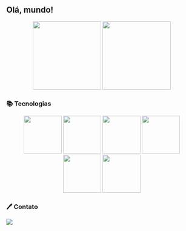 ## Olá, mundo!  
<div align="center">
  <img height="180em" src="https://github-readme-stats.vercel.app/api/top-langs/?username=Maciel47&layout=compact&theme=discord_old_blurple"/>
  <img height="180em" src="https://github-readme-stats.vercel.app/api?username=Maciel47&theme=discord_old_blurple&show_icons=true"/>
</div>

### 📚 Tecnologias
<div align="center">
  <img src="https://cdn.jsdelivr.net/gh/devicons/devicon/icons/react/react-original-wordmark.svg" width="100" height="100"/>
  <img src="https://cdn.jsdelivr.net/gh/devicons/devicon/icons/html5/html5-plain-wordmark.svg" width="100" height="100"/>
  <img src="https://cdn.jsdelivr.net/gh/devicons/devicon/icons/css3/css3-plain-wordmark.svg" width="100" height="100"/>
  <img src="https://cdn.jsdelivr.net/gh/devicons/devicon/icons/javascript/javascript-plain.svg" width="100" height="100"/>
  <img src="https://cdn.jsdelivr.net/gh/devicons/devicon/icons/java/java-original-wordmark.svg" width="100" height="100"/>
  <img src="https://cdn.jsdelivr.net/gh/devicons/devicon/icons/mysql/mysql-original-wordmark.svg" width="100" height="100"/>
</div>

### 🖊 Contato
<div>
  <a href="https://www.linkedin.com/in/mmacielar/" target="_blank"><img src="https://img.shields.io/badge/-LinkedIn-%230077B5?style=for-the-badge&logo=linkedin&logoColor=white" target="_blank"></a>   
</div>

